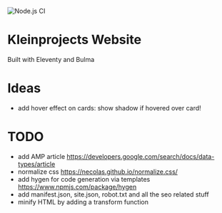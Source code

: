 ![Node.js CI](https://github.com/marcoklein/kleinprojects-website/workflows/Node.js%20CI/badge.svg)

# Kleinprojects Website
Built with Eleventy and Bulma

# Ideas
* add hover effect on cards: show shadow if hovered over card!

# TODO
* add AMP article https://developers.google.com/search/docs/data-types/article
* normalize css https://necolas.github.io/normalize.css/
* add hygen for code generation via templates https://www.npmjs.com/package/hygen
* add manifest.json, site.json, robot.txt and all the seo related stuff
* minify HTML by adding a transform function
